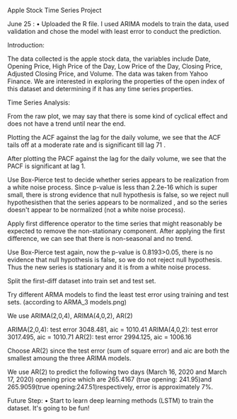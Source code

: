 Apple Stock Time Series Project

June 25 : • Uploaded the R file. I used ARIMA models to train the data, used validation and chose the model with least error to conduct the prediction.

Introduction:

The data collected is the apple stock data, the variables include Date, Opening Price, High Price of the Day, Low Price of the Day, Closing Price, Adjusted Closing Price, and Volume. The data was taken from Yahoo Finance. We are interested in exploring the properties of the open index of this dataset and determining if it has any time series properties.

Time Series Analysis:

From the raw plot, we may say that there is some kind of cyclical effect and does not have a trend until near the end.

Plotting the ACF against the lag for the daily volume, we see that the ACF tails off at a moderate rate and is significant till lag 71 .

After plotting the PACF against the lag for the daily volume, we see that the PACF is significant at lag 1.

Use Box-Pierce test to decide whether series appears to be realization from a white noise process. Since p-value is less than 2.2e-16 which is super small,  there is strong evidence that null hypothesis is false, so we reject null hypothesisthen that the series appears to be normalized , and so the series doesn't appear to be normalized (not a white noise process).

Apply first difference operator to the time series that might reasonably be expected to remove the non-stationary component. After applying the first difference, we can see that there is non-seasonal and no trend.

Use Box-Pierce test again, now the p-value is 0.8193>0.05, there is no evidence that null hypothesis is false, so we do not reject null hypothesis. Thus the new series is stationary and it is from a white noise process.

Split the first-diff dataset into train set and test set.

Try different ARMA models to find the least test error using training and test sets. (according to ARMA_3 models.png)

We use ARIMA(2,0,4), ARIMA(4,0,2), AR(2)

ARIMA(2,0,4): test error 3048.481, aic = 1010.41
ARIMA(4,0,2): test error 3017.495, aic = 1010.71 
AR(2):        test error 2994.125, aic = 1006.16

Choose AR(2) since the test error (sum of square error) and aic are both the smallest amoung the three ARIMA models.

We use AR(2) to predict the following two days (March 16, 2020 and March 17, 2020) opening price which are 265.4167 (true opening: 241.95)and 265.9059(true opening:247.51)respectively, error is approximately 7%.



Future Step: • Start to learn deep learning methods (LSTM) to train the dataset. It's going to be fun!

